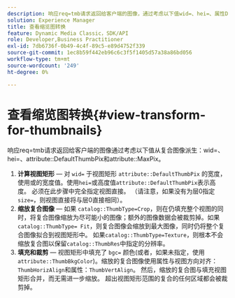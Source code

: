 ```yaml
---
description: 响应req=tmb请求返回给客户端的图像，通过考虑以下值wid=、hei=、属性DefaultThumbPix和属性MaxPix从复合图像派生。
solution: Experience Manager
title: 查看缩览图转换
feature: Dynamic Media Classic，SDK/API
role: Developer,Business Practitioner
exl-id: 7db6736f-0b49-4c4f-89c5-e89d4752f339
source-git-commit: 1ec8b59f442eb96c6c3f5f1405d57a38a86bd056
workflow-type: tm+mt
source-wordcount: '249'
ht-degree: 0%

---
```


# 查看缩览图转换{#view-transform-for-thumbnails}

响应req=tmb请求返回给客户端的图像通过考虑以下值从复合图像派生：wid=、hei=、attribute::DefaultThumbPix和attribute::MaxPix。

1. **计算视图矩形**  — 对 `wid=` 于视图矩形 `attribute::DefaultThumbPix` 的宽度，使用或的宽度值。使用`hei=`或高度值`attribute::DefaultThumbPix`表示高度。 必须在此步骤中完全指定视图直接。 （请注意，如果没有为层0指定`size=`，则视图直接将与层0直接相同）。
1. **缩放复合图像**  — 如果 `catalog::ThumbType=Crop`，则在仍填充整个视图的同时，将复合图像缩放为尽可能小的图像；额外的图像数据会被裁剪掉。如果`catalog::ThumbType= Fit`，则复合图像会缩放到最大图像，同时仍将整个复合图像拟合到视图矩形中。 如果`catalog::ThumbType=Texture`，则根本不会缩放复合图以保留`catalog::ThumbRes`中指定的分辨率。
1. **填充和裁剪**  — 视图矩形中填充了 `bgc=` 颜色(或者，如果未指定，使用 `attribute::ThumbBkgColor`)。缩放的复合图像使用属性与视图方向对齐：`ThumbHorizAlign`和属性：`ThumbVertAlign`。 然后，缩放的复合图与填充视图矩形合并，而无需进一步缩放。 超出视图矩形范围的复合的任何区域都会被裁剪掉。
